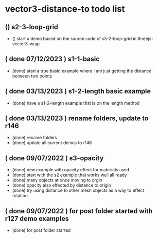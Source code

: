 # vector3-distance-to todo list

<!-- LOOP SECTION -->

## () s2-3-loop-grid
* () start a demo based on the source code of s5-2-loop-grid in threejs-vector3-wrap

<!-- BASIC SECTION -->


<!-- DONE -->

## ( done 07/12/2023 ) s1-1-basic
* (done) start a true basic example where I am just getting the distance between two points

## ( done 03/13/2023 ) s1-2-length basic example
* (done) have a s1-2-length example that is on the length method

## ( done 03/13/2023 ) rename folders, update to r146
* (done) rename folders
* (done) update all current demos to r146

## ( done 09/07/2022 ) s3-opacity
* (done) new example with opacity effect for materials used
* (done) start with the s2 example that works well all ready
* (done) many objects at once moving to orgin
* (done) opacity also effected by distance to origin
* (done) try using distance to other mesh objects as a way to effect rotation

## ( done 09/07/2022 ) for post folder started with r127 demo examples
* (done) for post folder started